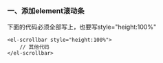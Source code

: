 
### 一、添加element滚动条

下面的代码必须全部写上，也要写style="height:100%"
```vue
<el-scrollbar style="height:100%">
    // 其他代码
</el-scrollbar>
```
